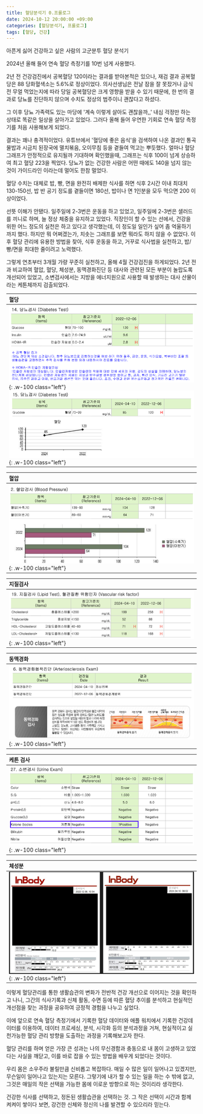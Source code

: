 ```yaml
---
title: 혈당분석기 0.프롤로그
date: 2024-10-12 20:00:00 +09:00
categories: [혈당분석기, 프롤로그]
tags: [혈당, 건강]
---
```


아픈게 싫어 건강하고 싶은 사람의 고군분투 혈당 분석기


2024년 올해 들어 연속 혈당 측정기를 10번 넘게 사용했다. 

2년 전 건강검진에서 공복혈당 120이라는 결과를 받아본적은 있으나, 재검 결과 공복혈당은 88 당화혈색소는 5.6%로 정상이었다. 의사선생님은  전날 잠을 잘 못잤거나 금식 전 무얼 먹었는지에 따라 당일 공복혈당은 크게 영향을 받을 수 있기 때문에, 한 번의 결과로 당뇨를 진단하지 않으며 수치도 정상의 범주이니 괜찮다고 하셨다.

그 이후 당뇨 가족력도 있는 마당에 '계속 이렇게 살아도 괜찮을까,,' 내심 걱정만 하는 상태로 똑같은 일상을 살아가고 있었다. 그러다 올해 들어 우연한 기회로 연속 혈당 측정기를 처음 사용해보게 되었다.

결과는 꽤나 충격적이었다. 유튜브에서 '혈당에 좋은 음식'을 검색하여 나온 결과인 통곡물밥과 시금치 된장국에 멸치볶음, 오이무침 등을 곁들여 먹고는 뿌듯했다. 얼마나 혈당 그래프가 안정적으로 유지될까 기대하며 확인했을때, 그래프는 식후 100이 넘게 상승하여 최고 혈당 223을 찍었다. 당뇨가 없는 건강한 사람은 어떤 때에도 140을 넘지 않는 것이 가이드라인 이라는데 멀어도 한참 멀었다.

혈당 수치는 대체로 밥, 빵, 면을 완전히 배제한 식사를 하면 식후 2시간 이내 최대치 130-150선, 밥 반 공기 정도를 곁들이면 180선, 밥이나 면 1인분을 모두 먹으면 200 이상이었다.

선뜻 이해가 안됐다. 일주일에 2-3번은 운동을 하고 있었고, 일주일에 2-3번은 샐러드를 끼니로 하며, 늘 정상 체중을 유지하고 있었다. 직장인이 할 수 있는 선에서, 건강을 위한 어느 정도의 실천은 하고 있다고 생각했는데, 이 정도일 일인가 싶어 좀 억울하기 까지 했다. 하지만 뭐 어쩌겠는가, 치솟는 그래프를 보면 뭐라도 하지 않을 수 없었다. 이후 혈당 관리에 유용한 방법을 찾아, 식후 운동을 하고, 거꾸로 식사법을 실천하고, 밥/빵/면을 최대한 줄이려고 노력했다.

그렇게 연초부터 3개월 가량 꾸준히 실천하고, 올해 4월 건강검진을 하게되었다. 2년 전과 비교하여 혈압, 혈당, 체성분, 동맥경화진단 등 대사와 관련된 모든 부분이 놀랍도록 개선되어 있었고, 소변검사에서는 지방을 에너지원으로 사용할 때 발생하는 대사 산물이라는 케톤체까지 검출되었다.

|혈당|
|:---|
|![Desktop View](/assets/img/prologue-02.png){: .w-100 class="left"}![Desktop View](/assets/img/prologue-03.png){: .w-100 class="left"}|

|혈압|
|:---|
|![Desktop View](/assets/img/prologue-07.png){: .w-100 class="left"}|

|지질검사|
|:---|
|![Desktop View](/assets/img/prologue-08.png){: .w-100 class="left"}|

|동맥경화|
|:---|
|![Desktop View](/assets/img/prologue-06.png){: .w-100 class="left"}|

|케톤 검사|
|:---|
|![Desktop View](/assets/img/prologue-01.png){: .w-100 class="left"}|

|체성분|
|:---|
|![Desktop View](/assets/img/prologue-04.png){: .w-100 class="left"}|

이렇게 혈당관리를 통한 생활습관의 변화가 전반적 건강 개선으로 이어지는 것을 확인하고 나니, 그간의 식사기록과 신체 활동, 수면 등에 따른 혈당 추이를 분석하고 현실적인 개선점을 찾는 과정을 공유하여 긍정적 경험을 나누고 싶었다.

이에 앞으로 연속 혈당 측정기에서 기록한 혈당 데이터와 애플 워치에서 기록한 건강데이터를 이용하여, 데이터 프로세싱, 분석, 시각화 등의 분석과정을 거쳐, 현실적이고 실천가능한 혈당 관리 방향을 도출하는 과정을 기록해보고자 한다. 

혈당 관리를 하며 얻은 가장 큰 성과는 나의 무신경함과 충동으로 내 몸이 고생하고 있었다는 사실을 깨닫고, 이를 바로 잡을 수 있는 방법을 배우게 되었다는 것이다.

우리 몸은 소우주라 불릴만큼 신비롭고 복잡하다. 매일 수 많은 일이 일어나고 있겠지만, 무슨일이 일어나고 있는지는 모른다. 그렇기에 내가 할 수 있는 일을 하는 수 밖에 없고, 그것은 매일의 작은 선택을 가능한 몸에 이로운 방향으로 하는 것이리라 생각한다.

건강한 식사를 선택하고, 정돈된 생활습관을 선택하는 것. 그 작은 선택이 시간과 함께 켜켜이 쌓이다 보면, 강건한 신체와 정신의 나를 발견할 수 있으리라 믿는다.